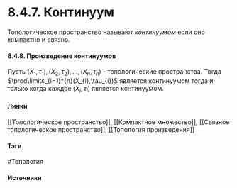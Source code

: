# 8.4.7. Континуум
Топологическое пространство называют *континуумом* если оно компактно и связно.

#### 8.4.8. Произведение континуумов
Пусть $(X_{1},\tau_{1}),(X_{2},\tau_{2}),\dots,(X_{n},\tau_{n})$ - топологические пространства. Тогда $\prod\limits_{i=1}^{n}(X_{i},\tau_{i})$ является континуумом тогда и только когда каждое $(X_{i},\tau_{i})$ является континуумом.
#### Линки
 [[Топологическое пространство]],
 [[Компактное множество]],
 [[Связное топологическое пространство]],
 [[Топология произведения]]
#### Тэги
 #Топология 
#### Источники
